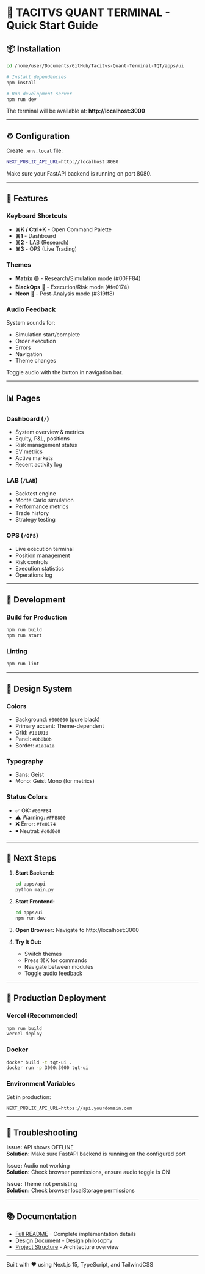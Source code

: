 # 🚀 TACITVS QUANT TERMINAL - Quick Start Guide

## 📦 Installation

```bash
cd /home/user/Documents/GitHub/Tacitvs-Quant-Terminal-TQT/apps/ui

# Install dependencies
npm install

# Run development server
npm run dev
```

The terminal will be available at: **http://localhost:3000**

---

## ⚙️ Configuration

Create `.env.local` file:

```bash
NEXT_PUBLIC_API_URL=http://localhost:8080
```

Make sure your FastAPI backend is running on port 8080.

---

## 🎯 Features

### Keyboard Shortcuts
- **⌘K / Ctrl+K** - Open Command Palette
- **⌘1** - Dashboard
- **⌘2** - LAB (Research)
- **⌘3** - OPS (Live Trading)

### Themes
- **Matrix** 🟢 - Research/Simulation mode (#00FF84)
- **BlackOps** 🔴 - Execution/Risk mode (#fe0174)
- **Neon** 🔵 - Post-Analysis mode (#319ff8)

### Audio Feedback
System sounds for:
- Simulation start/complete
- Order execution
- Errors
- Navigation
- Theme changes

Toggle audio with the button in navigation bar.

---

## 📊 Pages

### Dashboard (`/`)
- System overview & metrics
- Equity, P&L, positions
- Risk management status
- EV metrics
- Active markets
- Recent activity log

### LAB (`/LAB`)
- Backtest engine
- Monte Carlo simulation
- Performance metrics
- Trade history
- Strategy testing

### OPS (`/OPS`)
- Live execution terminal
- Position management
- Risk controls
- Execution statistics
- Operations log

---

## 🔧 Development

### Build for Production
```bash
npm run build
npm run start
```

### Linting
```bash
npm run lint
```

---

## 🎨 Design System

### Colors
- Background: `#000000` (pure black)
- Primary accent: Theme-dependent
- Grid: `#101010`
- Panel: `#0b0b0b`
- Border: `#1a1a1a`

### Typography
- Sans: Geist
- Mono: Geist Mono (for metrics)

### Status Colors
- ✅ OK: `#00FF84`
- ⚠️ Warning: `#FFB800`
- ❌ Error: `#fe0174`
- ◾ Neutral: `#d0d0d0`

---

## 📝 Next Steps

1. **Start Backend:**
   ```bash
   cd apps/api
   python main.py
   ```

2. **Start Frontend:**
   ```bash
   cd apps/ui
   npm run dev
   ```

3. **Open Browser:**
   Navigate to http://localhost:3000

4. **Try It Out:**
   - Switch themes
   - Press ⌘K for commands
   - Navigate between modules
   - Toggle audio feedback

---

## 🎯 Production Deployment

### Vercel (Recommended)
```bash
npm run build
vercel deploy
```

### Docker
```bash
docker build -t tqt-ui .
docker run -p 3000:3000 tqt-ui
```

### Environment Variables
Set in production:
```
NEXT_PUBLIC_API_URL=https://api.yourdomain.com
```

---

## 🐛 Troubleshooting

**Issue:** API shows OFFLINE  
**Solution:** Make sure FastAPI backend is running on the configured port

**Issue:** Audio not working  
**Solution:** Check browser permissions, ensure audio toggle is ON

**Issue:** Theme not persisting  
**Solution:** Check browser localStorage permissions

---

## 📚 Documentation

- [Full README](./README.md) - Complete implementation details
- [Design Document](../../IMPORTANT_FRONTEND_NOTES.md) - Design philosophy
- [Project Structure](../../docs/PROJECT_STRUCTURE.md) - Architecture overview

---

Built with ❤️ using Next.js 15, TypeScript, and TailwindCSS


